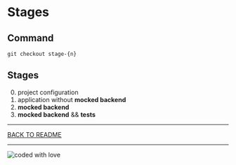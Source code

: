 # Stages

## Command

```
git checkout stage-{n}
```

## Stages

0. project configuration
1. application without **mocked backend**
2. **mocked backend**
3. **mocked backend** && **tests**

---

[BACK TO README](../README.md#Testing-React-Workshop)

---

![coded with love](https://img.shields.io/static/v1?label=coded%20with&message=love&color=a53860)
